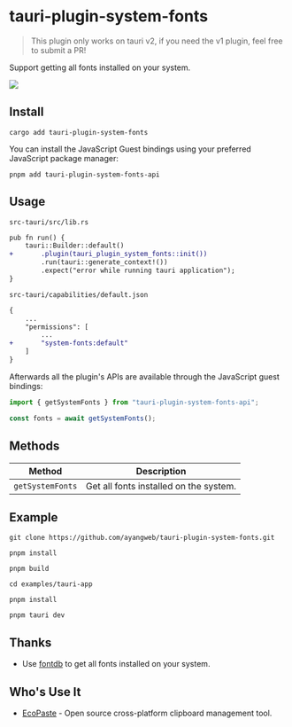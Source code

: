 # tauri-plugin-system-fonts

> This plugin only works on tauri v2, if you need the v1 plugin, feel free to submit a PR!

Support getting all fonts installed on your system.

![](https://github.com/user-attachments/assets/7a1a6cfd-68f7-4fd3-a4ad-ed1f7a18ae6d)

## Install

```shell
cargo add tauri-plugin-system-fonts
```

You can install the JavaScript Guest bindings using your preferred JavaScript package manager:

```shell
pnpm add tauri-plugin-system-fonts-api
```

## Usage

`src-tauri/src/lib.rs`

```diff
pub fn run() {
    tauri::Builder::default()
+       .plugin(tauri_plugin_system_fonts::init())
        .run(tauri::generate_context!())
        .expect("error while running tauri application");
}
```

`src-tauri/capabilities/default.json`

```diff
{
    ...
    "permissions": [
        ...
+       "system-fonts:default"
    ]
}
```

Afterwards all the plugin's APIs are available through the JavaScript guest bindings:

```ts
import { getSystemFonts } from "tauri-plugin-system-fonts-api";

const fonts = await getSystemFonts();
```

## Methods

| Method           | Description                            |
| ---------------- | -------------------------------------- |
| `getSystemFonts` | Get all fonts installed on the system. |

## Example

```shell
git clone https://github.com/ayangweb/tauri-plugin-system-fonts.git
```

```shell
pnpm install

pnpm build

cd examples/tauri-app

pnpm install

pnpm tauri dev
```

## Thanks

- Use [fontdb](https://github.com/RazrFalcon/fontdb) to get all fonts installed on your system.

## Who's Use It

- [EcoPaste](https://github.com/EcoPasteHub/EcoPaste) - Open source cross-platform clipboard management tool.
